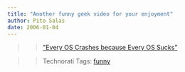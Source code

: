 ```yaml
---
title: "Another funny geek video for your enjoyment"
author: Pito Salas
date: 2006-01-04
---
```



>>

>> ["Every OS Crashes because Every OS
Sucks"](<http://www.deadtroll.com/index2.html?/video/ossuckscable.html~content>)

>>

>> Technorati Tags: [funny](<http://www.technorati.com/tag/funny>)



